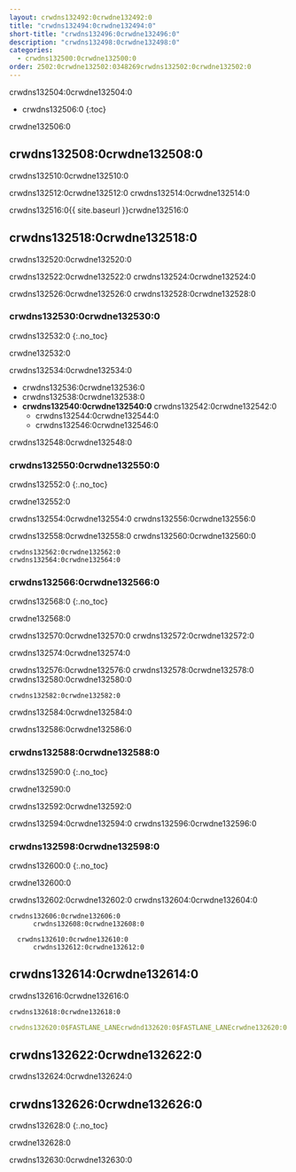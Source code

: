 ```yaml
---
layout: crwdns132492:0crwdne132492:0
title: "crwdns132494:0crwdne132494:0"
short-title: "crwdns132496:0crwdne132496:0"
description: "crwdns132498:0crwdne132498:0"
categories:
  - crwdns132500:0crwdne132500:0
order: 2502:0crwdne132502:0348269crwdns132502:0crwdne132502:0
---
```

crwdns132504:0crwdne132504:0

* crwdns132506:0
{:toc}

crwdne132506:0

## crwdns132508:0crwdne132508:0

crwdns132510:0crwdne132510:0

crwdns132512:0crwdne132512:0 crwdns132514:0crwdne132514:0

crwdns132516:0{{ site.baseurl }}crwdne132516:0

## crwdns132518:0crwdne132518:0

crwdns132520:0crwdne132520:0

crwdns132522:0crwdne132522:0 crwdns132524:0crwdne132524:0

crwdns132526:0crwdne132526:0 crwdns132528:0crwdne132528:0

### crwdns132530:0crwdne132530:0

crwdns132532:0
{:.no_toc}

crwdne132532:0

crwdns132534:0crwdne132534:0

* crwdns132536:0crwdne132536:0
* crwdns132538:0crwdne132538:0
* **crwdns132540:0crwdne132540:0** crwdns132542:0crwdne132542:0 
  * crwdns132544:0crwdne132544:0
  * crwdns132546:0crwdne132546:0

crwdns132548:0crwdne132548:0

### crwdns132550:0crwdne132550:0

crwdns132552:0
{:.no_toc}

crwdne132552:0

crwdns132554:0crwdne132554:0 crwdns132556:0crwdne132556:0

crwdns132558:0crwdne132558:0 crwdns132560:0crwdne132560:0

    crwdns132562:0crwdne132562:0
    crwdns132564:0crwdne132564:0
    

### crwdns132566:0crwdne132566:0

crwdns132568:0
{:.no_toc}

crwdne132568:0

crwdns132570:0crwdne132570:0 crwdns132572:0crwdne132572:0

crwdns132574:0crwdne132574:0

crwdns132576:0crwdne132576:0 crwdns132578:0crwdne132578:0 crwdns132580:0crwdne132580:0

    crwdns132582:0crwdne132582:0
    

crwdns132584:0crwdne132584:0

crwdns132586:0crwdne132586:0

### crwdns132588:0crwdne132588:0

crwdns132590:0
{:.no_toc}

crwdne132590:0

crwdns132592:0crwdne132592:0

crwdns132594:0crwdne132594:0 crwdns132596:0crwdne132596:0

### crwdns132598:0crwdne132598:0

crwdns132600:0
{:.no_toc}

crwdne132600:0

crwdns132602:0crwdne132602:0 crwdns132604:0crwdne132604:0

    crwdns132606:0crwdne132606:0
          crwdns132608:0crwdne132608:0
    
      crwdns132610:0crwdne132610:0
          crwdns132612:0crwdne132612:0
    

## crwdns132614:0crwdne132614:0

crwdns132616:0crwdne132616:0

    crwdns132618:0crwdne132618:0
    

```yaml
crwdns132620:0$FASTLANE_LANEcrwdnd132620:0$FASTLANE_LANEcrwdne132620:0
```

## crwdns132622:0crwdne132622:0

crwdns132624:0crwdne132624:0

## crwdns132626:0crwdne132626:0

crwdns132628:0
{:.no_toc}

crwdne132628:0

crwdns132630:0crwdne132630:0